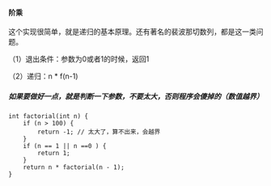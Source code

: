 #### 阶乘

这个实现很简单，就是递归的基本原理。还有著名的裴波那切数列，都是这一类问题。

（1）退出条件：参数为0或者1的时候，返回1  

（2）递归：n * f(n-1)

##### 如果要做好一点，就是判断一下参数，不要太大，否则程序会傻掉的（数值越界）

```
int factorial(int n) {
    if (n > 100) {
        return -1; // 太大了，算不出来，会越界
    }
    if (n == 1 || n ==0 ) {
        return 1;
    }
    return n * factorial(n - 1);
}
```


